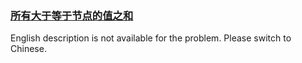 ### [所有大于等于节点的值之和](https://leetcode.com/problems/w6cpku)

<p>English description is not available for the problem. Please switch to Chinese.</p>
